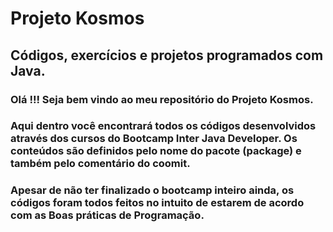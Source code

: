 # Projeto Kosmos
## Códigos, exercícios e projetos programados com Java.

### Olá !!! Seja bem vindo ao meu repositório do Projeto Kosmos.
### Aqui dentro você encontrará todos os códigos desenvolvidos através dos cursos do Bootcamp Inter Java Developer. Os conteúdos são definidos pelo nome do pacote (package) e também pelo comentário do coomit.
### Apesar de não ter finalizado o bootcamp inteiro ainda, os códigos foram todos feitos no intuito de estarem de acordo com as Boas práticas de Programação.
